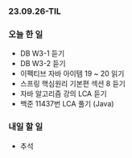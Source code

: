 ### 23.09.26-TIL
### 오늘 한 일
- DB W3-1 듣기
- DB W3-2 듣기 
- 이펙티브 자바 아이템 19 ~ 20 읽기
- 스프링 핵심원리 기본편 섹션 8 듣기
- 자바 알고리즘 강의 LCA 듣기
- 백준 11437번 LCA 풀기 (Java)
  
### 내일 할 일
- 추석
